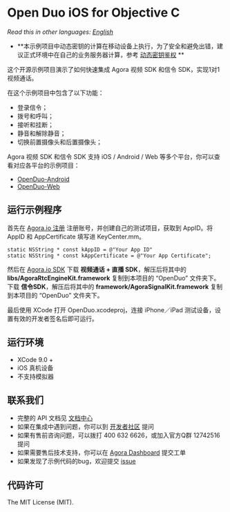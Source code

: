 # Open Duo iOS for Objective C

*Read this in other languages: [English](README.en.md)*

- **本示例项目中动态密钥的计算在移动设备上执行，为了安全和避免出错，建议正式环境中在自己的业务服务器计算，参考 [动态密钥鉴权](https://docs.agora.io/cn/2.0.2/product/Voice/Product%20Overview/key) **

这个开源示例项目演示了如何快速集成 Agora 视频 SDK 和信令 SDK，实现1对1视频通话。

在这个示例项目中包含了以下功能：

- 登录信令；
- 拨号和呼叫；
- 接听和挂断；
- 静音和解除静音；
- 切换前置摄像头和后置摄像头；

Agora 视频 SDK 和信令 SDK 支持 iOS / Android / Web 等多个平台，你可以查看对应各平台的示例项目：

- [OpenDuo-Android](https://github.com/AgoraIO/OpenDuo-Android)
- [OpenDuo-Web](https://github.com/AgoraIO/OpenDuo-Web)

## 运行示例程序
首先在 [Agora.io 注册](https://dashboard.agora.io/cn/signup/) 注册账号，并创建自己的测试项目，获取到 AppID。将 AppID  和 AppCertificate 填写进 KeyCenter.mm。

```
static NSString * const kAppID = @"Your App ID"
static NSString * const kAppCertificate = @"Your App Certificate";
```

然后在 [Agora.io SDK](https://www.agora.io/cn/download/)
下载 **视频通话 + 直播 SDK**，解压后将其中的 **libs/AgoraRtcEngineKit.framework** 复制到本项目的 “OpenDuo” 文件夹下。
下载 **信令SDK**，解压后将其中的 **framework/AgoraSignalKit.framework** 复制到本项目的 “OpenDuo” 文件夹下。

最后使用 XCode 打开 OpenDuo.xcodeproj，连接 iPhone／iPad 测试设备，设置有效的开发者签名后即可运行。

## 运行环境
* XCode 9.0 +
* iOS 真机设备
* 不支持模拟器

## 联系我们

- 完整的 API 文档见 [文档中心](https://docs.agora.io/cn/)
- 如果在集成中遇到问题，你可以到 [开发者社区](https://dev.agora.io/cn/) 提问
- 如果有售前咨询问题，可以拨打 400 632 6626，或加入官方Q群 12742516 提问
- 如果需要售后技术支持，你可以在 [Agora Dashboard](https://dashboard.agora.io) 提交工单
- 如果发现了示例代码的bug，欢迎提交 [issue](https://github.com/AgoraIO/OpenDuo-iOS-Objective-C/issues)

## 代码许可

The MIT License (MIT).
